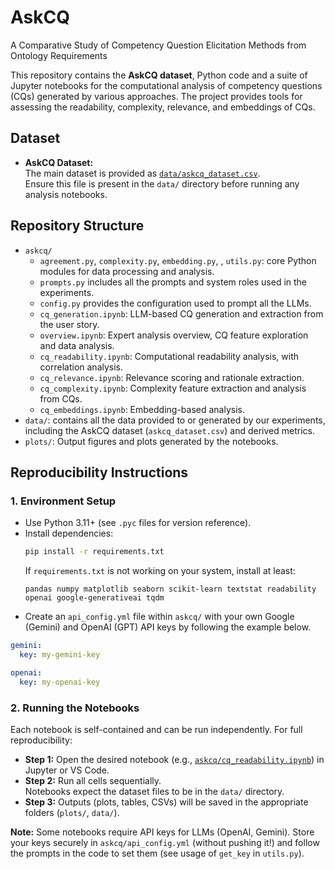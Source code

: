 # AskCQ
A Comparative Study of Competency Question Elicitation Methods from Ontology Requirements

This repository contains the **AskCQ dataset**, Python code and a suite of Jupyter notebooks for the computational analysis of competency questions (CQs) generated by various approaches. The project provides tools for assessing the readability, complexity, relevance, and embeddings of CQs.

## Dataset

- **AskCQ Dataset:**  
  The main dataset is provided as [`data/askcq_dataset.csv`](data/askcq_dataset.csv).  
  Ensure this file is present in the `data/` directory before running any analysis notebooks.

## Repository Structure

- `askcq/`
  - `agreement.py`, `complexity.py`, `embedding.py`, , `utils.py`: core Python modules for data processing and analysis.
  - `prompts.py` includes all the prompts and system roles used in the experiments.
  - `config.py` provides the configuration used to prompt all the LLMs.
  - `cq_generation.ipynb`: LLM-based CQ generation and extraction from the user story.
  - `overview.ipynb`: Expert analysis overview, CQ feature exploration and data analysis.
  - `cq_readability.ipynb`: Computational readability analysis, with correlation analysis.
  - `cq_relevance.ipynb`: Relevance scoring and rationale extraction.
  - `cq_complexity.ipynb`: Complexity feature extraction and analysis from CQs.
  - `cq_embeddings.ipynb`: Embedding-based analysis.  
- `data/`: contains all the data provided to or generated by our experiments, including the AskCQ dataset (`askcq_dataset.csv`) and derived metrics.
- `plots/`: Output figures and plots generated by the notebooks.

## Reproducibility Instructions

### 1. Environment Setup

- Use Python 3.11+ (see `.pyc` files for version reference).
- Install dependencies:
  ```sh
  pip install -r requirements.txt
  ```
  If `requirements.txt` is not working on your system, install at least:
  ```
  pandas numpy matplotlib seaborn scikit-learn textstat readability openai google-generativeai tqdm
  ```
- Create an `api_config.yml` file within `askcq/` with your own Google (Gemini) and OpenAI (GPT) API keys by following the example below.

```yml
gemini:
  key: my-gemini-key

openai:
  key: my-openai-key
```

### 2. Running the Notebooks

Each notebook is self-contained and can be run independently. For full reproducibility:

- **Step 1:** Open the desired notebook (e.g., [`askcq/cq_readability.ipynb`](askcq/cq_readability.ipynb)) in Jupyter or VS Code.
- **Step 2:** Run all cells sequentially.  
  Notebooks expect the dataset files to be in the `data/` directory.
- **Step 3:** Outputs (plots, tables, CSVs) will be saved in the appropriate folders (`plots/`, `data/`).

**Note:** Some notebooks require API keys for LLMs (OpenAI, Gemini). Store your keys securely in `askcq/api_config.yml` (without pushing it!) and follow the prompts in the code to set them (see usage of `get_key` in `utils.py`).
